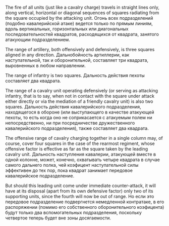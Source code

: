 
The fire of all units (just like a cavalry charge) travels in straight lines only, along vertical, horizontal or diagonal sequences of squares radiating from the square occupied by the attacking unit.
Огонь всех подразделений (подобно кавалерийской атаке) ведется только по прямым линиям, вдоль вертикальных, горизонтальных или диагональных последовательностей квадратов, расходящихся от квадрата, занятого атакующим подразделением.

The range of artillery, both offensively and defensively, is three squares aligned in any direction.
Дальнобойность артиллерии, как наступательной, так и оборонительной, составляет три квадрата, выровненных в любом направлении.

The range of infantry is two squares.
Дальность действия пехоты составляет два квадрата.

The range of a cavalry unit operating defensively (or serving as attacking infantry, that is to say, when not in contact with the square under attack either directly or via the mediation of a friendly cavalry unit) is also two squares.
Дальность действия кавалерийского подразделения, находящегося в обороне (или выступающего в качестве атакующей пехоты, то есть когда оно не соприкасается с атакуемым полем ни непосредственно, ни при посредничестве дружественного кавалерийского подразделения), также составляет два квадрата.

The offensive range of cavalry charging together in a single column may, of course, cover four squares in the case of the rearmost regiment, whose offensive factor is effective as far as the square taken by the leading cavalry unit.
Дальность наступления кавалерии, атакующей вместе в одной колонне, может, конечно, охватывать четыре квадрата в случае самого дальнего полка, чей коэфицент наступательной силы эффективен до тех пор, пока квадрат занимает передовое кавалерийское подразделение.

But should this leading unit come under immediate counter-attack, it will have at its disposal (apart from its own defensive factor) only two of its supporting units, since the fourth will now be out of range.
Но если это передовое подразделение подвергнется немедленной контратаке, в его распоряжении (помимо его собственного оборонительного коэфицента) будут только два вспомогательных подразделения, поскольку четвертое теперь будет вне зоны досягаемости.